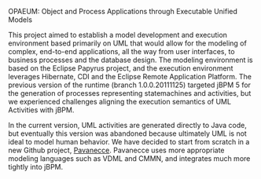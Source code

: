 OPAEUM: Object and Process Applications through Executable Unified Models


This project aimed to establish a model development and execution environment based primarily on UML that would 
allow for the modeling of complex, end-to-end applications, all the way from user interfaces, to business processes
and the database design. The modeling environment is based on the Eclipse Papyrus project, and the execution environment
leverages Hibernate, CDI and the Eclipse Remote Application Platform.
The previous version of the runtime (branch 1.0.0.20111125) targeted jBPM 5 for the generation of processes representing
statemachines and activities, but we experienced challenges aligning the execution semantics of UML Activities with jBPM. 

In the current version, UML activities are generated directly to Java code, but eventually this version was abandoned 
because ultimately UML is not ideal  to model human behavior.
We have decided to start from scratch in a new Github project, [Pavanecce](https://github.com/ifu-lobuntu/pavanecce/). 
Pavanecce uses more appropriate modeling languages such as VDML and CMMN, and integrates much more tightly into jBPM.
